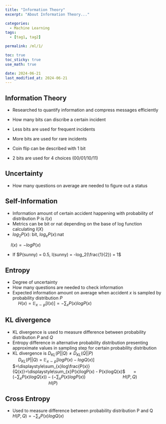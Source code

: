 ```yaml
---
title: "Information Theory"
excerpt: "About Information Theory..."

categories:
  - Machine Learning
tags:
  - [tag1, tag2]

permalink: /ml/1/

toc: true
toc_sticky: true
use_math: true

date: 2024-06-21
last_modified_at: 2024-06-21
---
```


## Information Theory

- Researched to quantify information and compress messages efficiently

- How many bits can discribe a certain incident

- Less bits are used for frequent incidents

- More bits are used for rare incidents

- Coin flip can be described with 1 bit

- 2 bits are used for 4 choices (00/01/10/11)

## Uncertainty

- How many questions on average are needed to figure out a status

## Self-Information

- Information amount of certain accident happening with probability of distribution P is $I(x)$
- Metrics can be bit or nat depending on the base of log function calculating $I(X)$
- $log_2P(x)$: bit, $log_eP(x)$:nat

&emsp; $I(x) = -logP(x)$

- If $P(sunny) = 0.5, I(sunny) = -log_2(\frac{1}{2}) = 1$

## Entropy

- Degree of uncertainty
- How many questions are needed to check information
- Expected information amount on average when accident $x$ is sampled by probability distribution $P$<br/>
  &emsp; $H(x) = \mathbb{E}_{x{\sim}p}[I(x)] = -\displaystyle\sum_{x}P(x)logP(x)$

## KL divergence

- KL divergence is used to measure difference between probability distribution $P$ and $Q$
- Entropy difference in alternative probability distribution presenting approximate values in sampling step for certain probability distribution
- KL divergence is $D_{KL}(P||Q) \neq D_{KL}(Q||P)$<br/>
  &emsp; $D_{KL}(P||Q) = \mathbb{E}_{x{\sim}p}[logP(x) - logQ(x)]$
  &emsp; $=\displaystyle\sum_{x}log\frac{P(x)}{Q(x)}=\displaystyle\sum_{x}P(x)logP(x) - P(x)logQ(x)$
  &emsp; $=(-\displaystyle\sum_{x}P(x)logQ(x)) - (-\displaystyle\sum_{x}P(x)logP(x))$
  &emsp;&emsp;&emsp;&emsp;&emsp;&emsp;&emsp;&emsp; $H(P,Q)$ &emsp;&emsp;&emsp;&emsp;&emsp;&emsp;&emsp;&emsp; $H(P)$

## Cross Entropy

- Used to measure difference between probability distribution P and Q<br/>
  $H(P,Q) = -\displaystyle\sum_{x}P(x)logQ(x)$
